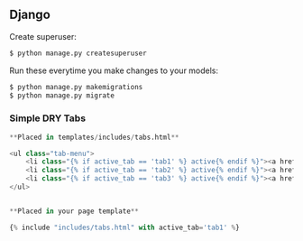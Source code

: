 ## Django

Create superuser:

```bash
$ python manage.py createsuperuser
```

Run these everytime you make changes to your models:

```bash
$ python manage.py makemigrations
$ python manage.py migrate
```

### Simple DRY Tabs

```python
**Placed in templates/includes/tabs.html**

<ul class="tab-menu">
    <li class="{% if active_tab == 'tab1' %} active{% endif %}"><a href="#">Tab 1</a></li>
    <li class="{% if active_tab == 'tab2' %} active{% endif %}"><a href="#">Tab 2</a></li>
    <li class="{% if active_tab == 'tab3' %} active{% endif %}"><a href="#">Tab 3</a></li>
</ul>


**Placed in your page template**

{% include "includes/tabs.html" with active_tab='tab1' %}
```
